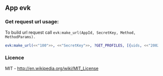 ## App evk ##

### Get request url usage: ###

To build url request call ```evk:make_url(AppId, SecretKey, Method, MethodParams).```

```erlang
evk:make_url(<<"100">>, <<"SecretKey">>, ?GET_PROFILES, [{uids, <<"200200">>}, {fields, <<"online">>}]).
```

### Licence ###

MIT - http://en.wikipedia.org/wiki/MIT_License
